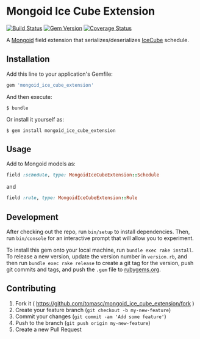 # Mongoid Ice Cube Extension

[![Build Status](https://travis-ci.org/tomasc/mongoid_ice_cube_extension.svg)](https://travis-ci.org/tomasc/mongoid_ice_cube_extension) [![Gem Version](https://badge.fury.io/rb/mongoid_ice_cube_extension.svg)](http://badge.fury.io/rb/mongoid_ice_cube_extension) [![Coverage Status](https://img.shields.io/coveralls/tomasc/mongoid_ice_cube_extension.svg)](https://coveralls.io/r/tomasc/mongoid_ice_cube_extension)

A [Mongoid](https://github.com/mongoid/mongoid) field extension that serializes/deserializes [IceCube](https://github.com/seejohnrun/ice_cube/) schedule.

## Installation

Add this line to your application's Gemfile:

```ruby
gem 'mongoid_ice_cube_extension'
```

And then execute:

    $ bundle

Or install it yourself as:

    $ gem install mongoid_ice_cube_extension

## Usage

Add to Mongoid models as:

```ruby
field :schedule, type: MongoidIceCubeExtension::Schedule
```

and

```ruby
field :rule, type: MongoidIceCubeExtension::Rule
```

## Development

After checking out the repo, run `bin/setup` to install dependencies. Then, run `bin/console` for an interactive prompt that will allow you to experiment.

To install this gem onto your local machine, run `bundle exec rake install`. To release a new version, update the version number in `version.rb`, and then run `bundle exec rake release` to create a git tag for the version, push git commits and tags, and push the `.gem` file to [rubygems.org](https://rubygems.org).

## Contributing

1. Fork it ( https://github.com/tomasc/mongoid_ice_cube_extension/fork )
2. Create your feature branch (`git checkout -b my-new-feature`)
3. Commit your changes (`git commit -am 'Add some feature'`)
4. Push to the branch (`git push origin my-new-feature`)
5. Create a new Pull Request
